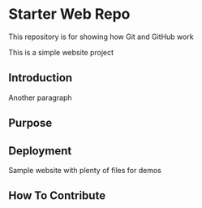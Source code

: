 # Starter Web Repo

This repository is for showing how Git and GitHub work

This is a simple website project

## Introduction
Another paragraph

## Purpose


## Deployment

Sample website with plenty of files for demos

## How To Contribute